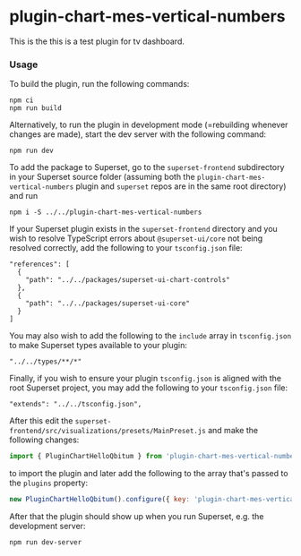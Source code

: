 # plugin-chart-mes-vertical-numbers

This is the this is a test plugin for tv dashboard.

### Usage

To build the plugin, run the following commands:

```
npm ci
npm run build
```

Alternatively, to run the plugin in development mode (=rebuilding whenever changes are made), start the dev server with the following command:

```
npm run dev
```

To add the package to Superset, go to the `superset-frontend` subdirectory in your Superset source folder (assuming both the `plugin-chart-mes-vertical-numbers` plugin and `superset` repos are in the same root directory) and run
```
npm i -S ../../plugin-chart-mes-vertical-numbers
```

If your Superset plugin exists in the `superset-frontend` directory and you wish to resolve TypeScript errors about `@superset-ui/core` not being resolved correctly, add the following to your `tsconfig.json` file:

```
"references": [
  {
    "path": "../../packages/superset-ui-chart-controls"
  },
  {
    "path": "../../packages/superset-ui-core"
  }
]
```

You may also wish to add the following to the `include` array in `tsconfig.json` to make Superset types available to your plugin:

```
"../../types/**/*"
```

Finally, if you wish to ensure your plugin `tsconfig.json` is aligned with the root Superset project, you may add the following to your `tsconfig.json` file:

```
"extends": "../../tsconfig.json",
```

After this edit the `superset-frontend/src/visualizations/presets/MainPreset.js` and make the following changes:

```js
import { PluginChartHelloQbitum } from 'plugin-chart-mes-vertical-numbers';
```

to import the plugin and later add the following to the array that's passed to the `plugins` property:
```js
new PluginChartHelloQbitum().configure({ key: 'plugin-chart-mes-vertical-numbers' }),
```

After that the plugin should show up when you run Superset, e.g. the development server:

```
npm run dev-server
```
